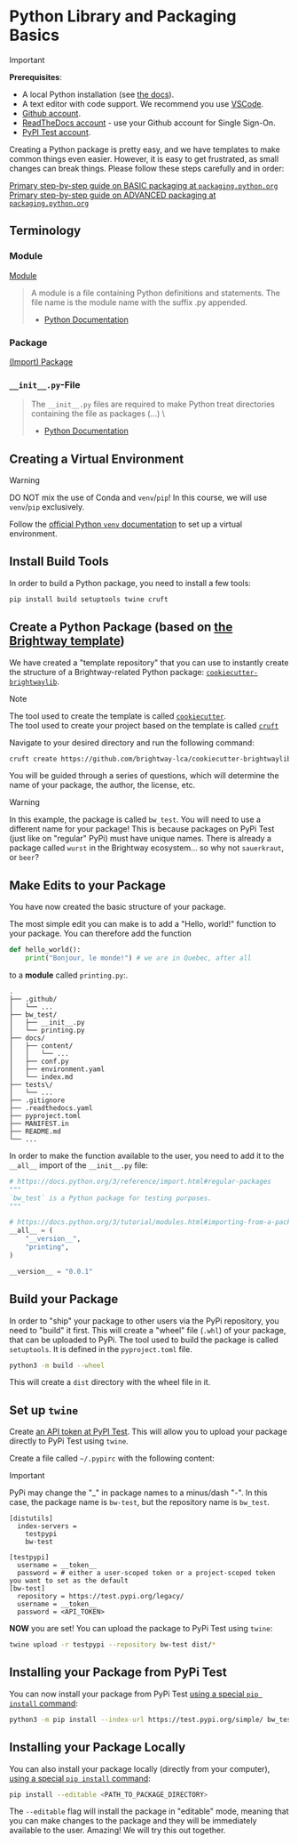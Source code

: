# Python Library and Packaging Basics


> [!IMPORTANT]
> **Prerequisites**:
> * A local Python installation (see [the docs](https://docs.brightway.dev/en/latest/content/installation/index.html)).
> * A text editor with code support. We recommend you use [VSCode](https://code.visualstudio.com/).
> * [Github account](https://github.com/).
> * [ReadTheDocs account](https://about.readthedocs.com/) - use your Github account for Single Sign-On.
> * [PyPI Test account](https://test.pypi.org/).

Creating a Python package is pretty easy, and we have templates to make common things even easier. However, it is easy to get frustrated, as small changes can break things. Please follow these steps carefully and in order:

[Primary step-by-step guide on BASIC packaging at `packaging.python.org`](https://packaging.python.org/en/latest/tutorials/packaging-projects/) \
[Primary step-by-step guide on ADVANCED packaging at `packaging.python.org`](https://packaging.python.org/en/latest/guides/publishing-package-distribution-releases-using-github-actions-ci-cd-workflows/#publishing-package-distribution-releases-using-github-actions-ci-cd-workflows)


## Terminology

### Module

[Module](https://packaging.python.org/en/latest/glossary/#term-Pure-Module)

> A module is a file containing Python definitions and statements. The file name is the module name with the suffix .py appended.
> - [Python Documentation](https://docs.python.org/3/tutorial/modules.html)

### Package

[(Import) Package](https://packaging.python.org/en/latest/glossary/#term-Import-Package)

### `__init__.py`-File

> The `__init__.py` files are required to make Python treat directories containing the file as packages (...) \
> - [Python Documentation](https://docs.python.org/3/tutorial/modules.html#packages)


## Creating a Virtual Environment

> [!WARNING]
> DO NOT mix the use of Conda and `venv`/`pip`! In this course, we will use `venv`/`pip` exclusively.

Follow the [official Python `venv` documentation](https://docs.python.org/3/library/venv.html) to set up a virtual environment.

## Install Build Tools

In order to build a Python package, you need to install a few tools:

```bash
pip install build setuptools twine cruft
```

## Create a Python Package (based on [the Brightway template](https://github.com/brightway-lca/cookiecutter-brightwaylib))

We have created a "template repository" that you can use to instantly create the structure of a Brightway-related Python package: [`cookiecutter-brightwaylib`](https://github.com/brightway-lca/cookiecutter-brightwaylib).

> [!NOTE]
> The tool used to create the template is called [`cookiecutter`](https://cookiecutter.readthedocs.io/en/stable/). \
> The tool used to create your project based on the template is called [`cruft`](https://cruft.github.io/cruft/)

Navigate to your desired directory and run the following command:

```bash
cruft create https://github.com/brightway-lca/cookiecutter-brightwaylib
```

You will be guided through a series of questions, which will determine the name of your package, the author, the license, etc.

> [!WARNING]
> In this example, the package is called `bw_test`. You will need to use a different name for your package!
> This is because packages on PyPi Test (just like on "regular" PyPi) must have unique names.
> There is already a package called `wurst` in the Brightway ecosystem... so why not `sauerkraut`, or `beer`?

## Make Edits to your Package

You have now created the basic structure of your package.

The most simple edit you can make is to add a "Hello, world!" function to your package. You can therefore add the function

```python
def hello_world():
    print("Bonjour, le monde!") # we are in Quebec, after all
```

to a __module__ called `printing.py`:.

```
.
├── .github/
│   └── ...
├── bw_test/
│   ├── __init__.py
│   └── printing.py
├── docs/
│   ├── content/
│   │   └── ...  
│   ├── conf.py
│   ├── environment.yaml
│   └── index.md
├── tests\/
│   └── ...
├── .gitignore
├── .readthedocs.yaml
├── pyproject.toml
├── MANIFEST.in
├── README.md
└── ...
```

In order to make the function available to the user, you need to add it to the `__all__` import of the `__init__.py` file:

```python
# https://docs.python.org/3/reference/import.html#regular-packages
"""
`bw_test` is a Python package for testing purposes.
"""

# https://docs.python.org/3/tutorial/modules.html#importing-from-a-package
__all__ = (
    "__version__",
    "printing",
)

__version__ = "0.0.1"
```

## Build your Package

In order to "ship" your package to other users via the PyPi repository, you need to "build" it first. This will create a "wheel" file (`.whl`) of your package, that can be uploaded to PyPi. The tool used to build the package is called `setuptools`. It is defined in the `pyproject.toml` file.

```bash
python3 -m build --wheel
```

This will create a `dist` directory with the wheel file in it.

## Set up `twine`

Create [an API token at PyPI Test](https://pypi.org/help/#apitoken). This will allow you to upload your package directly to PyPi Test using `twine`.

Create a file called `~/.pypirc` with the following content:

> [!IMPORTANT]
> PyPi may change the "_" in package names to a minus/dash "-". In this case, the package name is `bw-test`, but the repository name is `bw_test`.

```
[distutils]
  index-servers =
    testpypi
    bw-test

[testpypi]
  username = __token__
  password = # either a user-scoped token or a project-scoped token you want to set as the default
[bw-test]
  repository = https://test.pypi.org/legacy/
  username = __token__
  password = <API_TOKEN>
```

__NOW__ you are set! You can upload the package to PyPi Test using `twine`:

```bash
twine upload -r testpypi --repository bw-test dist/*
```

## Installing your Package from PyPi Test

You can now install your package from PyPi Test [using a special `pip install` command](https://packaging.python.org/en/latest/guides/using-testpypi/#using-testpypi-with-pip):

```bash
python3 -m pip install --index-url https://test.pypi.org/simple/ bw_test
```

## Installing your Package Locally

You can also install your package locally (directly from your computer), [using a special `pip install` command](https://pip.pypa.io/en/stable/cli/pip_install/#cmdoption-e):

```bash
pip install --editable <PATH_TO_PACKAGE_DIRECTORY>
```

The `--editable` flag will install the package in "editable" mode, meaning that you can make changes to the package and they will be immediately available to the user. Amazing! We will try this out together.
